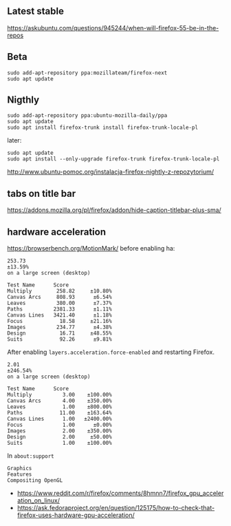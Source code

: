 ## Latest stable

https://askubuntu.com/questions/945244/when-will-firefox-55-be-in-the-repos

## Beta

```shell
sudo add-apt-repository ppa:mozillateam/firefox-next
sudo apt update
```

## Nigthly

```shell
sudo add-apt-repository ppa:ubuntu-mozilla-daily/ppa
sudo apt update
sudo apt install firefox-trunk install firefox-trunk-locale-pl
```

later:

```
sudo apt update
sudo apt install --only-upgrade firefox-trunk firefox-trunk-locale-pl
```

http://www.ubuntu-pomoc.org/instalacja-firefox-nightly-z-repozytorium/

## tabs on title bar

https://addons.mozilla.org/pl/firefox/addon/hide-caption-titlebar-plus-sma/

## hardware acceleration

https://browserbench.org/MotionMark/ before enabling ha:

```
253.73
±13.59%
on a large screen (desktop)

Test Name      Score
Multiply        258.82     ±10.80%
Canvas Arcs     808.93      ±6.54%
Leaves          380.00      ±7.37%
Paths          2381.33      ±1.11%
Canvas Lines   3421.40      ±1.18%
Focus            18.58     ±21.16%
Images          234.77      ±4.38%
Design           16.71     ±48.55%
Suits            92.26      ±9.81%
```

After enabling `layers.acceleration.force-enabled` and restarting Firefox.

```
2.01
±246.54%
on a large screen (desktop)

Test Name      Score               
Multiply          3.00    ±100.00% 
Canvas Arcs       4.00    ±350.00% 
Leaves            1.00    ±800.00% 
Paths            11.00    ±163.64% 
Canvas Lines      1.00   ±2400.00% 
Focus             1.00      ±0.00% 
Images            2.00    ±350.00% 
Design            2.00     ±50.00% 
Suits             1.00    ±100.00% 
```

In `about:support`

```
Graphics
Features
Compositing	OpenGL
```

- https://www.reddit.com/r/firefox/comments/8hmnn7/firefox_gpu_acceleration_on_linux/
- https://ask.fedoraproject.org/en/question/125175/how-to-check-that-firefox-uses-hardware-gpu-acceleration/
